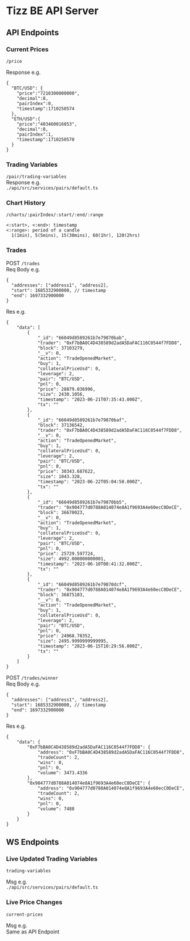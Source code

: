 # Tizz BE API Server

## API Endpoints

### Current Prices

`/price`

Response e.g.

```
{
  "BTC/USD": {
    "price":"7210300000000",
    "decimal":8,
    "pairIndex":0,
    "timestamp":1710250574
  },
  "ETH/USD":{
    "price":"403460016853",
    "decimal":8,
    "pairIndex":1,
    "timestamp":1710250570
  }
}
```

### Trading Variables

`/pair/trading-variables` \
Response e.g. \
`./api/src/services/pairs/default.ts`

### Chart History

`/charts/:pairIndex/:start/:end/:range`

    <:start>, <:end>: timestamp
    <:range>: period of a candle
      1(1min), 5(5mins), 15(30mins), 60(1hr), 120(2hrs)

### Trades

POST `/trades` \
Req Body e.g.
```
{
  "addresses": ["address1", "address2],
  "start": 1685332900000, // timestamp
  "end": 1697332900000
}
```
Res e.g.
```
{
    "data": [
        {
            "_id": "66049d8589261b7e79870bab",
            "trader": "0xF7bBA0C4D438589d2adA5DaFAC116C0544f7FDD8",
            "block": 37103279,
            "__v": 0,
            "action": "TradeOpenedMarket",
            "buy": 1,
            "collateralPriceUsd": 0,
            "leverage": 2,
            "pair": "BTC/USD",
            "pnl": 0,
            "price": 28879.036996,
            "size": 2430.1056,
            "timestamp": "2023-06-21T07:35:43.000Z",
            "tx": ""
        },
        {
            "_id": "66049d8589261b7e79870baf",
            "block": 37136542,
            "trader": "0xF7bBA0C4D438589d2adA5DaFAC116C0544f7FDD8",
            "__v": 0,
            "action": "TradeOpenedMarket",
            "buy": 1,
            "collateralPriceUsd": 0,
            "leverage": 2,
            "pair": "BTC/USD",
            "pnl": 0,
            "price": 30343.687622,
            "size": 1043.328,
            "timestamp": "2023-06-22T05:04:50.000Z",
            "tx": ""
        },
        {
            "_id": "66049d8589261b7e79870bb5",
            "trader": "0x904777d0788A014074e8A1f9693A4e60ecC0DeCE",
            "block": 36670023,
            "__v": 0,
            "action": "TradeOpenedMarket",
            "buy": 1,
            "collateralPriceUsd": 0,
            "leverage": 2,
            "pair": "BTC/USD",
            "pnl": 0,
            "price": 25729.597724,
            "size": 4992.000000000001,
            "timestamp": "2023-06-10T08:41:32.000Z",
            "tx": ""
        },
        {
            "_id": "66049d8589261b7e79870dcf",
            "trader": "0x904777d0788A014074e8A1f9693A4e60ecC0DeCE",
            "block": 36875103,
            "__v": 0,
            "action": "TradeOpenedMarket",
            "buy": 1,
            "collateralPriceUsd": 0,
            "leverage": 2,
            "pair": "BTC/USD",
            "pnl": 0,
            "price": 24968.78352,
            "size": 2495.9999999999995,
            "timestamp": "2023-06-15T10:29:56.000Z",
            "tx": ""
        }
    ]
}
```

POST `/trades/winner` \
Req Body e.g.
```
{
  "addresses": ["address1", "address2],
  "start": 1685332900000, // timestamp
  "end": 1697332900000
}
```
Res e.g.
```
{
    "data": {
        "0xF7bBA0C4D438589d2adA5DaFAC116C0544f7FDD8": {
            "address": "0xF7bBA0C4D438589d2adA5DaFAC116C0544f7FDD8",
            "tradeCount": 2,
            "wins": 0,
            "pnl": 0,
            "volume": 3473.4336
        },
        "0x904777d0788A014074e8A1f9693A4e60ecC0DeCE": {
            "address": "0x904777d0788A014074e8A1f9693A4e60ecC0DeCE",
            "tradeCount": 2,
            "wins": 0,
            "pnl": 0,
            "volume": 7488
        }
    }
}
```

## WS Endpoints

### Live Updated Trading Variables

`trading-variables`

Msg e.g. \
`./api/src/services/pairs/default.ts`

### Live Price Changes

`current-prices`

Msg e.g. \
Same as API Endpoint
